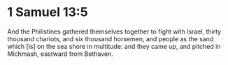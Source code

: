 # 1 Samuel 13:5

And the Philistines gathered themselves together to fight with Israel, thirty thousand chariots, and six thousand horsemen, and people as the sand which [is] on the sea shore in multitude: and they came up, and pitched in Michmash, eastward from Bethaven.